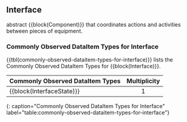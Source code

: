 
## Interface

abstract {{block(Component)}} that coordinates actions and activities between pieces of equipment.




### Commonly Observed DataItem Types for Interface

{{tbl(commonly-observed-dataitem-types-for-interface)}} lists the Commonly Observed DataItem Types for {{block(Interface)}}.

|Commonly Observed DataItem Types|Multiplicity|
|:-|:-:|
|{{block(InterfaceState)}}|1|
{: caption="Commonly Observed DataItem Types for Interface" label="table:commonly-observed-dataitem-types-for-interface"}
